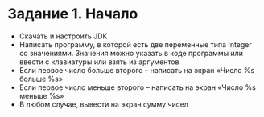 # Задание 1. Начало
-	Скачать и настроить JDK
-	Написать программу, в которой есть две переменные типа Integer со значениями. Значения можно указать в коде программы или ввести с клавиатуры или взять из аргументов
-	Если первое число больше второго – написать на экран «Число %s больше %s»
-	Если первое число меньше второго – написать на экран «Число %s меньше %s»
-	В любом случае, вывести на экран сумму чисел
